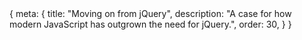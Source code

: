 <route>
{
	meta: {
		title: "Moving on from jQuery",
		description: "A case for how modern JavaScript has outgrown the need for jQuery.",
		order: 30,
	}
}
</route>

<Title :title="$route.meta.title" :description="$route.meta.description" />

We shortly mentioned jQuery in the first article about the history of JavaScript. Now I'd like to dedicate an entire article to jQuery, and for a good reason, seeing as jQuery has been one of the most popular JavaScript libraries for well over a decade.

Let's start with a recap of what jQuery is:

> [jQuery](https://jquery.com/) is a fast, small, and feature-rich JavaScript library. It makes things like HTML document traversal and manipulation, event handling, animation, and Ajax much simpler with an easy-to-use API that works across a multitude of browsers.

jQuery was started in 2006, almost 15 years ago, and it's still in active development. Although the usage has been declining in favor of modern JavaScript frameworks.

Acording to [W3Techs](https://w3techs.com/technologies/details/js-jquery):
> jQuery is used by 95.7% of all the websites whose JavaScript library we know. This is 77.8% of all websites.

What I find curious is that 50% of jQuery usage is still using version 1 of jQuery. For reference, the current version is 3.6. That means that a lot of sites are using a jQuery version from 2016 or earlier. That might very well be because jQuery is more likely to be found in legacy projects.

This article aims to show you how we can use modern JavaScript features and Web APIs to replace the functionality of jQuery. We'll look at how to manipulate the DOM, update CSS, handle events, add animations, and make AJAX requests without jQuery.

::: c box note Credit
The following examples are based mainly on these two fantastic articles by [Tobias Ahlin](https://tobiasahlin.com/blog/move-from-jquery-to-vanilla-javascript/) and [Flavio Copes](https://flaviocopes.com/jquery/). Both of them have a lot of great articles that I highly recommend for you to check out.
:::

## Replacing jQuery

### Selecting elements
https://developer.mozilla.org/en-US/docs/Web/API/Document_object_model/Locating_DOM_elements_using_selectors
- Selectors (querying DOM elements)
- Running a function on all elements

### Waiting for the DOM to be loaded
- document.ready

### Changing styles
- Styles

### Hiding/showing elements
- Hide / Show / Toggle

### Changing classes
- Classes
- ClassList

### Creating and inserting elements
- Creating elements
- Inserting elements
  - Append
  - Prepend

### Removing elements
- Removing elements

### Traversing the DOM tree
- Traversing elements
  - Find child/parent

### Modifying content of elements
- Changing text content
- Changing HTML

### Handling events
- Handling events
  - Live updates

### Adding animations
- jQuery built-in animations
- CSS keyframes

### Making network requests
- ajax
- Fetch

## Do we need jQuery?

Arguably jQuery's API is still more consistent and easier to use than learning how to do everything jQuery offers in vanilla JS, but that comes with a cost. A cost that I don't think is justifiable.

Here are a few reasons for not including jQuery in your project:

- It's an additional dependency that has to be maintained
- It adds another way to do things we can already do
- It increases application complexity; requires more cognitive capacity
- It increases application size (jQuery is 88kB minified, 30.4kB gzipped)
- Even though jQuery is fast, it's never going to be faster than *just* JavaScript

> Does this mean I shouldn't use or lean jQuery, or that jQuery sucks?

No. jQuery is a fantastic library, but for the most part, JavaScript has outgrown its usefulness. Considering the prevalence of jQuery to this date, you're likely to encounter it in existing projects, so you might have to learn it anyway. But, if you're starting a new project, you probably don't need jQuery.

I find that jQuery sits in this valley, where if a project is small and simple, you don't need jQuery, and if it's large or complex, you don't want jQuery; there are better tools or *frameworks* to help us build large-scale applications.

In the following two articles, we're going to talk about modern JavaScript *application* development. We'll look at the build tools and ecosystems for JavaScript and what JavaScript frameworks can offer us.